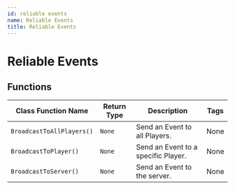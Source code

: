 ```yaml
---
id: reliable events
name: Reliable Events
title: Reliable Events
---
```


# Reliable Events

## Functions

| Class Function Name | Return Type | Description | Tags |
| ------------------- | ----------- | ----------- | ---- |
| `BroadcastToAllPlayers()` | `None` | Send an Event to all Players. | None |
| `BroadcastToPlayer()` | `None` | Send an Event to a specific Player. | None |
| `BroadcastToServer()` | `None` | Send an Event to the server. | None |
